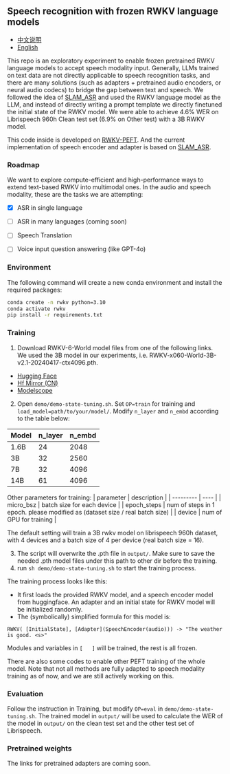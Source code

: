 ## Speech recognition with frozen RWKV language models

- [中文说明](README_CN.md)
- [English](README.md)

This repo is an exploratory experiment to enable frozen pretrained RWKV language models to accept speech modality input. Generally, LLMs trained on text data are not directly applicable to speech recognition tasks, and there are many solutions (such as adapters + pretrained audio encoders, or neural audio codecs) to bridge the gap between text and speech. We followed the idea of [SLAM_ASR](https://arxiv.org/abs/2402.08846) and used the RWKV language model as the LLM, and instead of directly writing a prompt template we directly finetuned the initial state of the RWKV model. We were able to achieve 4.6% WER on Librispeech 960h Clean test set (6.9% on Other test) with a 3B RWKV model.

This code inside is developed on [RWKV-PEFT](https://github.com/JL-er/RWKV-PEFT). And the current implementation of speech encoder and adapter is based on [SLAM_ASR](https://arxiv.org/abs/2402.08846#).

### Roadmap

We want to explore compute-efficient and high-performance ways to extend text-based RWKV into  multimodal ones. In the audio and speech modality, these are the tasks we are attempting:

- [x] ASR in single language
- [ ] ASR in many languages (coming soon)
- [ ] Speech Translation
- [ ] Voice input question answering (like GPT-4o)


### Environment

The following command will create a new conda environment and install the required packages:

```bash
conda create -n rwkv python=3.10
conda activate rwkv
pip install -r requirements.txt
```

### Training

1. Download RWKV-6-World model files from one of the following links. We used the 3B model in our experiments, i.e. RWKV-x060-World-3B-v2.1-20240417-ctx4096.pth.

- [Hugging Face](https://huggingface.co/BlinkDL/rwkv-6-world/tree/main) 
- [Hf Mirror (CN)](https://hf-mirror.com/BlinkDL/rwkv-6-world/tree/main) 
- [Modelscope](https://modelscope.cn/models/Blink_DL/rwkv-6-world/files)

2. Open ```demo/demo-state-tuning.sh```. Set ```OP=train``` for training and ```load_model=path/to/your/model/```. Modify ```n_layer``` and ```n_embd``` according to the table below:

|   Model         | n_layer | n_embd  |
| --------- | ---- | ---- | 
| 1.6B | 24 | 2048 | 
| 3B | 32 | 2560 | 
| 7B | 32 | 4096 | 
| 14B | 61 | 4096 |

Other parameters for training:
|   parameter       | description  |
| --------- | ---- |
| micro_bsz | batch size for each device | 
| epoch_steps | num of steps in 1 epoch. please modified as (dataset size / real batch size) | 
| device | num of GPU for training |  

The default setting will train a 3B rwkv model on librispeech 960h dataset, with 4 devices and a batch size of 4 per device (real batch size = 16). 

3. The script will overwrite the .pth file in ```output/```. Make sure to save the needed .pth model files under this path to other dir before the training.
4. run ```sh demo/demo-state-tuning.sh``` to start the training process.

The training process looks like this:

- It first loads the provided RWKV model, and a speech encoder model from huggingface. An adapter and an initial state for RWKV model will be initialized randomly.
- The (symbolically) simplified formula for this model is:

```
RWKV( [InitialState], [Adapter](SpeechEncoder(audio))) -> "The weather is good. <s>"
```

Modules and variables in `[   ]` will be trained, the rest is all frozen. 

There are also some codes to enable other PEFT training of the whole model. Note that not all methods are fully adapted to speech modality training as of now, and we are still actively working on this.

### Evaluation

Follow the instruction in Training, but modify ```OP=eval``` in ```demo/demo-state-tuning.sh```. The trained model in ```output/``` will be used to calculate the WER of the model in ```output/``` on the clean test set and the other test set of Librispeech.

### Pretrained weights

The links for pretrained adapters are coming soon.
